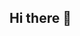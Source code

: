 ## Hi there 👋

<!--
**cfrigerio/cfrigerio** is a ✨ _special_ ✨ repository because its `README.md` (this file) appears on your GitHub profile.

Here are some ideas to get you started:

- 🔭 I’m currently working on improving my coding skills.
- 🌱 I’m currently learning how to analyse data, use GitHub and coding.
- 👯 I’m looking to collaborate on completing assignments. 
- 🤔 I’m looking for help with understanding data.
- 💬 Ask me about fun places to visit in Italy.
- 📫 How to reach me: cfrigerio@elon.edu
- 😄 Pronouns: She/her
- ⚡ Fun fact: I love travelling and try new kinds of food
-->
